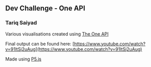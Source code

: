 
## Dev Challenge - One API 
### Tariq Saiyad

Various visualisations created using [The One API](https://the-one-api.dev/)

Final output can be found here: [https://www.youtube.com/watch?v=91ltSj2uAug](https://www.youtube.com/watch?v=91ltSj2uAug)

Made using [P5.js](https://p5js.org/)
